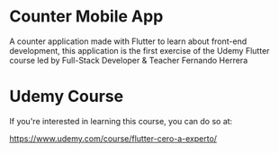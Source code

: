 # Counter Mobile App
A counter application made with Flutter to learn about front-end development, this application is the first exercise of the Udemy Flutter course led by Full-Stack Developer & Teacher Fernando Herrera

# Udemy Course
If you're interested in learning this course, you can do so at:

https://www.udemy.com/course/flutter-cero-a-experto/

